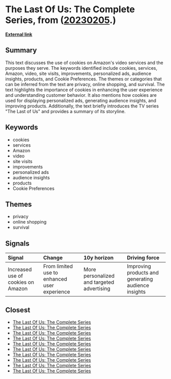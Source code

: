 # __The Last Of Us: The Complete Series__, from ([20230205](https://kghosh.substack.com/p/20230205).)

__[External link](https://www.primevideo.com/detail/0L5ZN6K00UDCP3WWYFPGZM88T5/)__



## Summary

This text discusses the use of cookies on Amazon's video services and the purposes they serve. The keywords identified include cookies, services, Amazon, video, site visits, improvements, personalized ads, audience insights, products, and Cookie Preferences. The themes or categories that can be inferred from the text are privacy, online shopping, and survival. The text highlights the importance of cookies in enhancing the user experience and understanding customer behavior. It also mentions how cookies are used for displaying personalized ads, generating audience insights, and improving products. Additionally, the text briefly introduces the TV series "The Last of Us" and provides a summary of its storyline.

## Keywords

* cookies
* services
* Amazon
* video
* site visits
* improvements
* personalized ads
* audience insights
* products
* Cookie Preferences

## Themes

* privacy
* online shopping
* survival

## Signals

| Signal                             | Change                                       | 10y horizon                                | Driving force                                       |
|:-----------------------------------|:---------------------------------------------|:-------------------------------------------|:----------------------------------------------------|
| Increased use of cookies on Amazon | From limited use to enhanced user experience | More personalized and targeted advertising | Improving products and generating audience insights |

## Closest

* [The Last Of Us: The Complete Series](2dd129dce50514dd9ed55dabbb032bf9)
* [The Last Of Us: The Complete Series](2dd129dce50514dd9ed55dabbb032bf9)
* [The Last Of Us: The Complete Series](2dd129dce50514dd9ed55dabbb032bf9)
* [The Last Of Us: The Complete Series](2dd129dce50514dd9ed55dabbb032bf9)
* [The Last Of Us: The Complete Series](2dd129dce50514dd9ed55dabbb032bf9)
* [The Last Of Us: The Complete Series](2dd129dce50514dd9ed55dabbb032bf9)
* [The Last Of Us: The Complete Series](2dd129dce50514dd9ed55dabbb032bf9)
* [The Last Of Us: The Complete Series](2dd129dce50514dd9ed55dabbb032bf9)
* [The Last Of Us: The Complete Series](2dd129dce50514dd9ed55dabbb032bf9)
* [The Last Of Us: The Complete Series](2dd129dce50514dd9ed55dabbb032bf9)